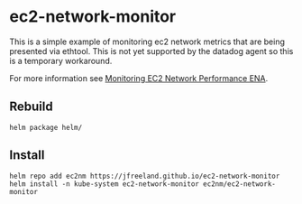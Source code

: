 # ec2-network-monitor

This is a simple example of monitoring ec2 network metrics that are being presented via ethtool.  This is not yet supported by the datadog agent so this is a temporary workaround.

For more information see [Monitoring EC2 Network Performance ENA](https://docs.aws.amazon.com/AWSEC2/latest/UserGuide/monitoring-network-performance-ena.html).

## Rebuild

```
helm package helm/
```

## Install

```
helm repo add ec2nm https://jfreeland.github.io/ec2-network-monitor
helm install -n kube-system ec2-network-monitor ec2nm/ec2-network-monitor
```
